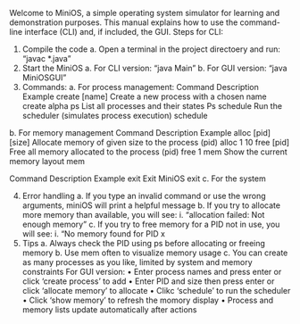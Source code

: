 Welcome to MiniOS, a simple operating system simulator for learning and demonstration purposes.
This manual explains how to use the command-line interface (CLI) and, if included, the GUI.
Steps for CLI:
1.	Compile the code
a.	Open a terminal in the project directoery and run: “javac *.java”
2.	Start the MiniOS
a.	For CLI version: “java Main”
b.	For GUI version: “java MiniOSGUI”
3.	Commands: 
a.	For process management:
Command	Description	Example
create [name]	Create a new process with a chosen name	create alpha
ps	List all processes and their states	Ps
schedule	Run the scheduler (simulates process execution)	schedule

b.	For memory management 
Command	Description	Example
alloc [pid] [size]	Allocate memory of given size to the process (pid)	alloc 1 10
free [pid]	Free all memory allocated to the process (pid)	free 1
mem	Show the current memory layout	mem

Command	Description	Example
exit 	Exit MiniOS	exit
c.	For the system

4.	Error handling
a.	If you type an invalid command or use the wrong arguments, miniOS will print a helpful message
b.	If you try to allocate more memory than available, you will see:
i.	“allocation failed: Not enough memory”
c.	If you try to free memory for a PID not in use, you will see:
i.	“No memory found for PID x
5.	Tips
a.	Always check the PID using ps before allocating or freeing memory
b.	Use mem often to visualize memory usage 
c.	You can create as many processes as you like, limited by system and memory constraints
For GUI version:
•	Enter process names and press enter or click ‘create process’ to add
•	Enter PID and size then press enter or click ‘allocate memory’ to allocate
•	Clikc ‘schedule’ to run the scheduler
•	Click ‘show memory’ to refresh the momory display
•	Process and memory lists update automatically after actions
